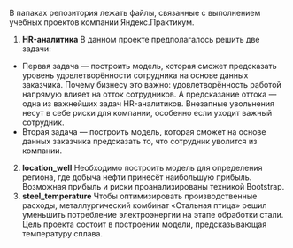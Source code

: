В папаках репозитория лежать файлы, связанные с выполнением учебных проектов компании Яндекс.Практикум.
1. **HR-аналитика**
В данном проекте предполагалось решить две задачи:
- Первая задача — построить модель, которая сможет предсказать уровень удовлетворённости сотрудника на основе данных заказчика. Почему бизнесу это важно: удовлетворённость работой напрямую влияет на отток сотрудников. А предсказание оттока — одна из важнейших задач HR-аналитиков. Внезапные увольнения несут в себе риски для компании, особенно если уходит важный сотрудник.
- Вторая задача — построить модель, которая сможет на основе данных заказчика предсказать то, что сотрудник уволится из компании.
2. **location_well**
Необходимо построить модель для определения региона, где добыча нефти принесёт наибольшую прибыль. Возможная прибыль и риски проанализированы техникой Bootstrap.
3. **steel_temperature**
  Чтобы оптимизировать производственные расходы, металлургический комбинат «Стальная птица» решил уменьшить потребление электроэнергии на этапе обработки стали. Цель проекта состоит в построении модели, предсказывающая температуру сплава.
